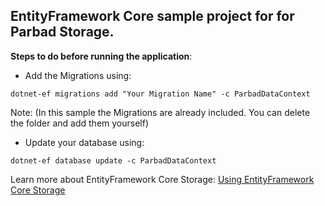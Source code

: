 ## EntityFramework Core sample project for for Parbad Storage.

**Steps to do before running the application**: 
* Add the Migrations using:
```
dotnet-ef migrations add "Your Migration Name" -c ParbadDataContext
```
Note: (In this sample the Migrations are already included. You can delete the folder and add them yourself)

* Update your database using:
```
dotnet-ef database update -c ParbadDataContext
```

Learn more about EntityFramework Core Storage: [Using EntityFramework Core Storage](https://github.com/Sina-Soltani/Parbad/wiki/Configuration#using-entityframework-core)

